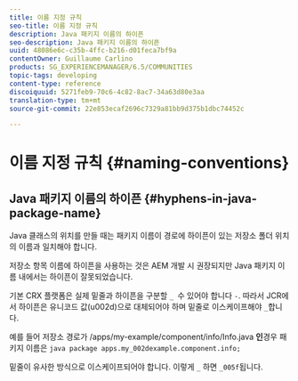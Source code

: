 ```yaml
---
title: 이름 지정 규칙
seo-title: 이름 지정 규칙
description: Java 패키지 이름의 하이픈
seo-description: Java 패키지 이름의 하이픈
uuid: 48086e6c-c35b-4ffc-b216-d01feca7bf9a
contentOwner: Guillaume Carlino
products: SG_EXPERIENCEMANAGER/6.5/COMMUNITIES
topic-tags: developing
content-type: reference
discoiquuid: 5271feb9-70c6-4c82-8ac7-34a63d80e3aa
translation-type: tm+mt
source-git-commit: 22e853ecaf2696c7329a81bb9d375b1dbc74452c

---
```



# 이름 지정 규칙 {#naming-conventions}

## Java 패키지 이름의 하이픈 {#hyphens-in-java-package-name}

Java 클래스의 위치를 만들 때는 패키지 이름이 경로에 하이픈이 있는 저장소 폴더 위치의 이름과 일치해야 합니다.

저장소 항목 이름에 하이픈을 사용하는 것은 AEM 개발 시 권장되지만 Java 패키지 이름 내에서는 하이픈이 잘못되었습니다.

기본 CRX 플랫폼은 실제 밑줄과 하이픈을 구분할 `_ `수 있어야 합니다 `-`. 따라서 JCR에서 하이픈은 유니코드 값(u002d)으로 대체되어야 하며 밑줄로 이스케이프해야 `_`합니다.

예를 들어 저장소 경로가 /apps/my-example/component/info/Info.java **인**&#x200B;경우 패키지 이름은 `java package apps.my_002dexample.component.info;`

밑줄이 유사한 방식으로 이스케이프되어야 합니다. 이렇게 `_` 하면 `_005f`됩니다.
